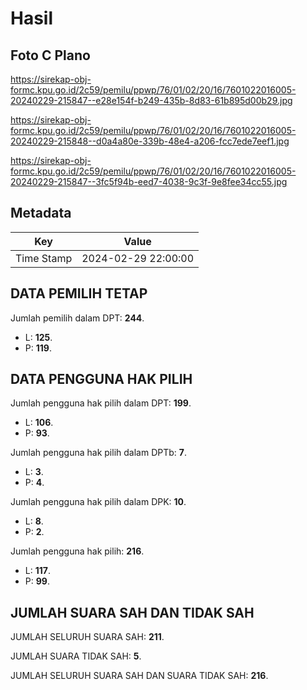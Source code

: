 # Hasil

## Foto C Plano

https://sirekap-obj-formc.kpu.go.id/2c59/pemilu/ppwp/76/01/02/20/16/7601022016005-20240229-215847--e28e154f-b249-435b-8d83-61b895d00b29.jpg

https://sirekap-obj-formc.kpu.go.id/2c59/pemilu/ppwp/76/01/02/20/16/7601022016005-20240229-215848--d0a4a80e-339b-48e4-a206-fcc7ede7eef1.jpg

https://sirekap-obj-formc.kpu.go.id/2c59/pemilu/ppwp/76/01/02/20/16/7601022016005-20240229-215847--3fc5f94b-eed7-4038-9c3f-9e8fee34cc55.jpg


## Metadata

| Key        | Value               |
| ---------- | ------------------- |
| Time Stamp | 2024-02-29 22:00:00 |


## DATA PEMILIH TETAP

Jumlah pemilih dalam DPT: **244**.
 * L: **125**.
 * P: **119**.

## DATA PENGGUNA HAK PILIH

Jumlah pengguna hak pilih dalam DPT: **199**.
 * L: **106**.
 * P: **93**.

Jumlah pengguna hak pilih dalam DPTb: **7**.
 * L: **3**.
 * P: **4**.

Jumlah pengguna hak pilih dalam DPK: **10**.
 * L: **8**.
 * P: **2**.

Jumlah pengguna hak pilih: **216**.
 * L: **117**.
 * P: **99**.

## JUMLAH SUARA SAH DAN TIDAK SAH

JUMLAH SELURUH SUARA SAH: **211**.

JUMLAH SUARA TIDAK SAH: **5**.

JUMLAH SELURUH SUARA SAH DAN SUARA TIDAK SAH: **216**.


